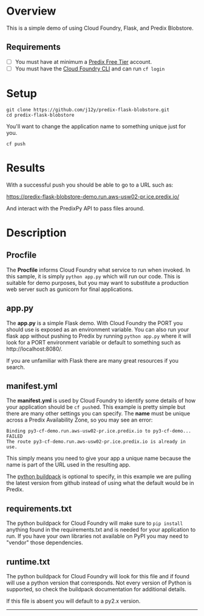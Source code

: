 
# Overview

This is a simple demo of using Cloud Foundry, Flask, and Predix Blobstore.

## Requirements

- [ ] You must have at minimum a [Predix Free Tier](signup) account.
- [ ] You must have the [Cloud Foundry CLI](cf) and can run `cf login`

# Setup

```
git clone https://github.com/j12y/predix-flask-blobstore.git
cd predix-flask-blobstore
```

You'll want to change the application name to something unique just for you.

```
cf push
```
# Results

With a successful push you should be able to go to a URL such as:

https://predix-flask-blobstore-demo.run.aws-usw02-pr.ice.predix.io/

And interact with the PredixPy API to pass files around.

# Description

## **Procfile**

The **Procfile** informs Cloud Foundry what service to run when invoked.  In this
sample, it is simply `python app.py` which will run our code.  This is suitable
for demo purposes, but you may want to substitute a production web server such
as gunicorn for final applications.

## **app.py**

The **app.py** is a simple Flask demo.  With Cloud Foundry the PORT you should
use is exposed as an environment variable.  You can also run your flask app
without pushing to Predix by running `python app.py` where it will look for a
PORT environment variable or default to something such as
http://localhost:8080/.

If you are unfamiliar with Flask there are many great resources if you search.

## **manifest.yml**

The **manifest.yml** is used by Cloud Foundry to identify some details of how
your application should be `cf push`ed.  This example is pretty simple but
there are many other settings you can specify.  The **name** must be unique
across a Predix Availability Zone, so you may see an error:

```
Binding py3-cf-demo.run.aws-usw02-pr.ice.predix.io to py3-cf-demo...
FAILED
The route py3-cf-demo.run.aws-usw02-pr.ice.predix.io is already in use.
```

This simply means you need to give your app a unique name because the name is
part of the URL used in the resulting app.

The [python buildpack][buildpack] is optional to specify, in this example we are pulling the
latest version from github instead of using what the default would be in
Predix.

## **requirements.txt**

The python buildpack for Cloud Foundry will make sure to `pip install` anything
found in the requirements.txt and is needed for your application to run.  If
you have your own libraries not available on PyPI you may need to "vendor"
those dependencies.

## **runtime.txt**

The python buildpack for Cloud Foundry will look for this file and if found
will use a python version that corresponds.  Not every version of Python is
supported, so check the buildpack documentation for additional details.

If this file is absent you will default to a py2.x version.

---
[signup]: https://www.predix.io/registration
[cf]: https://github.com/cloudfoundry/cli
[buildpack]: http://docs.cloudfoundry.org/buildpacks/python/
